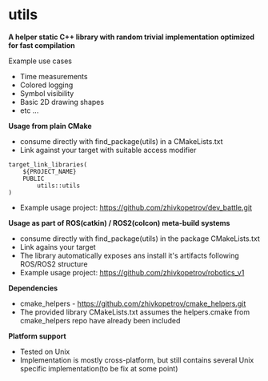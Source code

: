 # utils

**A helper static C++ library with random trivial implementation optimized for fast compilation**

Example use cases
- Time measurements
- Colored logging
- Symbol visibility
- Basic 2D drawing shapes
- etc ...


**Usage from plain CMake**
- consume directly with find_package(utils) in a CMakeLists.txt
- Link against your target with suitable access modifier
```
target_link_libraries(
    ${PROJECT_NAME} 
    PUBLIC
        utils::utils
)
```
- Example usage project: https://github.com/zhivkopetrov/dev_battle.git


**Usage as part of ROS(catkin) / ROS2(colcon) meta-build systems**
- consume directly with find_package(utils) in the package CMakeLists.txt
- Link agains your target
- The library automatically exposes ans install it's artifacts following ROS/ROS2 structure
- Example usage project: https://github.com/zhivkopetrov/robotics_v1


**Dependencies**
- cmake_helpers - https://github.com/zhivkopetrov/cmake_helpers.git
- The provided library CMakeLists.txt assumes the helpers.cmake from cmake_helpers repo have already been included


**Platform support**
- Tested on Unix
- Implementation is mostly cross-platform, but still contains several Unix specific implementation(to be fix at some point)